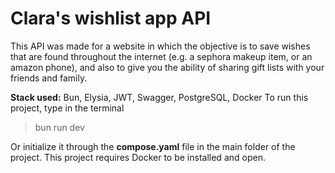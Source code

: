 # Clara's wishlist app API
This API was made for a website in which the objective is to save wishes that are found throughout the internet (e.g. a sephora makeup item, or an amazon phone), and also to give you the ability of sharing gift lists with your friends and family.

**Stack used:** Bun, Elysia, JWT, Swagger, PostgreSQL, Docker
To run this project, type in the terminal

> bun run dev

Or initialize it through the **compose.yaml** file in the main folder of the project. 
This project requires Docker to be installed and open.